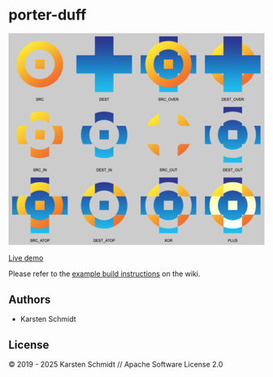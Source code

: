 # porter-duff

![screenshot](https://raw.githubusercontent.com/thi-ng/umbrella/develop/assets/porter-duff/porter-duff2.png)

[Live demo](http://demo.thi.ng/umbrella/porter-duff/)

Please refer to the [example build instructions](https://github.com/thi-ng/umbrella/wiki/Example-build-instructions) on the wiki.

## Authors

- Karsten Schmidt

## License

&copy; 2019 - 2025 Karsten Schmidt // Apache Software License 2.0
